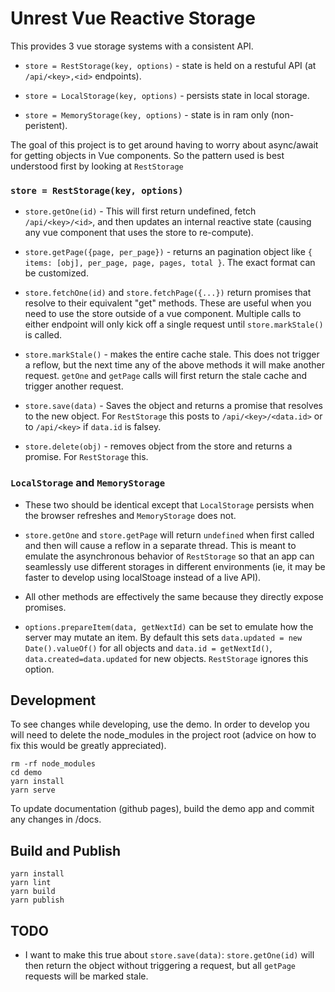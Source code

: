 # Unrest Vue Reactive Storage

This provides 3 vue storage systems with a consistent API.

* `store = RestStorage(key, options)` - state is held on a restuful API (at `/api/<key>,<id>` endpoints).

* `store = LocalStorage(key, options)` - persists state in local storage.

* `store = MemoryStorage(key, options)` - state is in ram only (non-peristent).

The goal of this project is to get around having to worry about async/await for getting objects in Vue components. So the pattern used is best understood first by looking at `RestStorage`

### `store = RestStorage(key, options)`

* `store.getOne(id)` - This will first return undefined, fetch `/api/<key>/<id>`, and then updates an internal reactive state (causing any vue component that uses the store to re-compute).

* `store.getPage({page, per_page})` - returns an pagination object like `{ items: [obj], per_page, page, pages, total }`. The exact format can be customized.

* `store.fetchOne(id)` and `store.fetchPage({...})` return promises that resolve to their equivalent "get" methods. These are useful when you need to use the store outside of a vue component. Multiple calls to either endpoint will only kick off a single request until `store.markStale()` is called.

* `store.markStale()` - makes the entire cache stale. This does not trigger a reflow, but the next time any of the above methods it will make another request. `getOne` and `getPage` calls will first return the stale cache and trigger another request.

* `store.save(data)` - Saves the object and returns a promise that resolves to the new object. For `RestStorage` this posts to `/api/<key>/<data.id>` or to `/api/<key>` if `data.id` is falsey.

* `store.delete(obj)` - removes object from the store and returns a promise. For `RestStorage` this.

### `LocalStorage` and `MemoryStorage`

* These two should be identical except that `LocalStorage` persists when the browser refreshes and `MemoryStorage` does not.

* `store.getOne` and `store.getPage` will return `undefined` when first called and then will cause a reflow in a separate thread. This is meant to emulate the asynchronous behavior of `RestStorage` so that an app can seamlessly use different storages in different environments (ie, it may be faster to develop using localStoage instead of a live API).

* All other methods are effectively the same because they directly expose promises.

* `options.prepareItem(data, getNextId)` can be set to emulate how the server may mutate an item. By default this sets `data.updated = new Date().valueOf()` for all objects and `data.id = getNextId()`, `data.created=data.updated` for new objects. `RestStorage` ignores this option.

## Development

To see changes while developing, use the demo. In order to develop you will need to delete the node_modules in the project root (advice on how to fix this would be greatly appreciated).

```
rm -rf node_modules
cd demo
yarn install
yarn serve
```

To update documentation (github pages), build the demo app and commit any changes in /docs.

## Build and Publish

```
yarn install
yarn lint
yarn build
yarn publish
```

## TODO

* I want to make this true about `store.save(data)`: `store.getOne(id)` will then return the object without triggering a request, but all `getPage` requests will be marked stale.